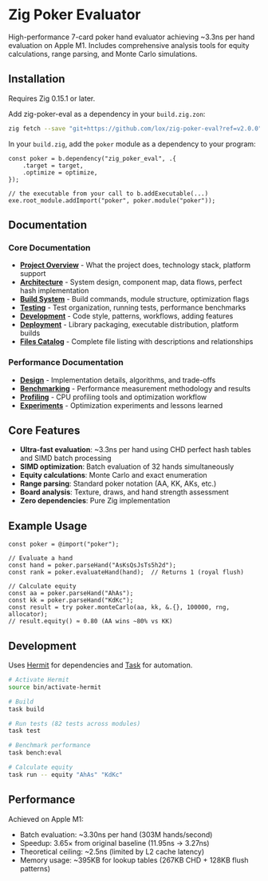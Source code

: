 <!-- Generated: 2025-07-09 07:24:55 UTC -->

# Zig Poker Evaluator

High-performance 7-card poker hand evaluator achieving ~3.3ns per hand evaluation on Apple M1. Includes comprehensive analysis tools for equity calculations, range parsing, and Monte Carlo simulations.

## Installation

Requires Zig 0.15.1 or later.

Add zig-poker-eval as a dependency in your `build.zig.zon`:

```bash
zig fetch --save "git+https://github.com/lox/zig-poker-eval?ref=v2.0.0"
```

In your `build.zig`, add the `poker` module as a dependency to your program:

```zig
const poker = b.dependency("zig_poker_eval", .{
    .target = target,
    .optimize = optimize,
});

// the executable from your call to b.addExecutable(...)
exe.root_module.addImport("poker", poker.module("poker"));
```

## Documentation

### Core Documentation

- **[Project Overview](docs/project-overview.md)** - What the project does, technology stack, platform support
- **[Architecture](docs/architecture.md)** - System design, component map, data flows, perfect hash implementation
- **[Build System](docs/build-system.md)** - Build commands, module structure, optimization flags
- **[Testing](docs/testing.md)** - Test organization, running tests, performance benchmarks
- **[Development](docs/development.md)** - Code style, patterns, workflows, adding features
- **[Deployment](docs/deployment.md)** - Library packaging, executable distribution, platform builds
- **[Files Catalog](docs/files.md)** - Complete file listing with descriptions and relationships

### Performance Documentation

- **[Design](docs/design.md)** - Implementation details, algorithms, and trade-offs
- **[Benchmarking](docs/benchmarking.md)** - Performance measurement methodology and results
- **[Profiling](docs/profiling.md)** - CPU profiling tools and optimization workflow
- **[Experiments](docs/experiments.md)** - Optimization experiments and lessons learned

## Core Features

- **Ultra-fast evaluation**: ~3.3ns per hand using CHD perfect hash tables and SIMD batch processing
- **SIMD optimization**: Batch evaluation of 32 hands simultaneously
- **Equity calculations**: Monte Carlo and exact enumeration
- **Range parsing**: Standard poker notation (AA, KK, AKs, etc.)
- **Board analysis**: Texture, draws, and hand strength assessment
- **Zero dependencies**: Pure Zig implementation

## Example Usage

```zig
const poker = @import("poker");

// Evaluate a hand
const hand = poker.parseHand("AsKsQsJsTs5h2d");
const rank = poker.evaluateHand(hand);  // Returns 1 (royal flush)

// Calculate equity
const aa = poker.parseHand("AhAs");
const kk = poker.parseHand("KdKc");
const result = try poker.monteCarlo(aa, kk, &.{}, 100000, rng, allocator);
// result.equity() ≈ 0.80 (AA wins ~80% vs KK)
```

## Development

Uses [Hermit](https://github.com/cashapp/hermit) for dependencies and [Task](https://taskfile.dev) for automation.

```bash
# Activate Hermit
source bin/activate-hermit

# Build
task build

# Run tests (82 tests across modules)
task test

# Benchmark performance
task bench:eval

# Calculate equity
task run -- equity "AhAs" "KdKc"
```

## Performance

Achieved on Apple M1:

- Batch evaluation: ~3.30ns per hand (303M hands/second)
- Speedup: 3.65× from original baseline (11.95ns → 3.27ns)
- Theoretical ceiling: ~2.5ns (limited by L2 cache latency)
- Memory usage: ~395KB for lookup tables (267KB CHD + 128KB flush patterns)
